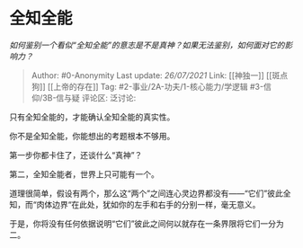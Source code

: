 # 全知全能
*如何鉴别一个看似“全知全能”的意志是不是真神？如果无法鉴别，如何面对它的影响力？*

> Author: #0-Anonymity
> Last update: *26/07/2021*
> Link: [[神独一]] [[斑点狗]] [[上帝的存在]]
> Tag: #2-事业/2A-功夫/1-核心能力/学逻辑 #3-信仰/3B-信与疑
> 评论区:
> 泛讨论:

只有全知全能的，才能确认全知全能的真实性。

你不是全知全能，你能想出的考题根本不够用。

第一步你都卡住了，还谈什么“真神”？

第二，全知全能者，世界上只可能有一个。

道理很简单，假设有两个，那么这“两个”之间连心灵边界都没有——“它们”彼此全知，而“肉体边界“在此处，犹如你的左手和右手的分别一样，毫无意义。

于是，你将没有任何依据说明“它们”彼此之间何以就存在一条界限将它们一分为二。
